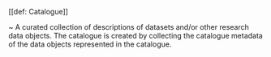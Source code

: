 [[def: Catalogue]]

~ A curated collection of descriptions of datasets and/or other research data objects. The catalogue is created by collecting the catalogue metadata of the data objects represented in the catalogue.
